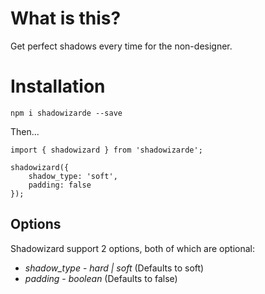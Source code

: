 # What is this?

Get perfect shadows every time for the non-designer.

# Installation

`npm i shadowizarde --save`

Then...

```
import { shadowizard } from 'shadowizarde';

shadowizard({
	shadow_type: 'soft',
	padding: false
});
```

## Options

Shadowizard support 2 options, both of which are optional:

* *shadow_type* - _hard | soft_ (Defaults to soft)
* *padding* - _boolean_ (Defaults to false)
